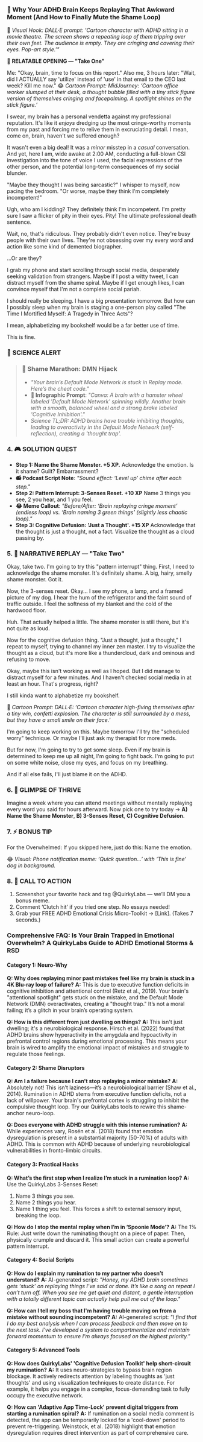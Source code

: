 <script type="application/ld+json">
{
  "@context": "https://schema.org",
  "@type": "BlogPosting",
  "headline": "ADHD & Mistake Rumination: Your Brain’s RSD Hypervigilance (Debug It)",
  "description": "Does replaying mistakes feel like a broken record? Faraone et al., 2021 proves RSD hypervigilance fuels emotional storms. Neuro-Action Checklist.",
  "image": "https://quirkylabs.com/og/adhd-mistake-rumination-debug.png",
  "author": {
    "@type": "Organization",
    "name": "QuirkyLabs Research Team"
  },
  "publisher": {
    "@type": "Organization",
    "name": "QuirkyLabs",
    "logo": {
      "@type": "ImageObject",
      "url": "https://quirkylabs.com/logo.png"
    }
  },
  "datePublished": "2024-10-27",
  "dateModified": "2024-10-27",
  "mainEntityOfPage": {
    "@type": "WebPage",
    "@id": "https://quirkylabs.com/adhd-emotional-storms-rsd.why-do-i-ruminate-on-small-mistakes-for-days"
  },
   "keywords": "why do ADHDers ruminate on mistakes, how to stop ruminating with ADHD, ADHD emotional dysregulation, ADHD mood swings, ADHD anger management, RSD coping mechanisms"
}
</script>

<script type="application/ld+json">
{
  "@context": "https://schema.org",
  "@type": "FAQPage",
  "mainEntity": [
    {
      "@type": "Question",
      "name": "Why does replaying minor past mistakes feel like my brain is stuck in a 4K Blu-ray loop of failure?",
      "acceptedAnswer": {
        "@type": "Answer",
        "text": "This is due to executive function deficits in cognitive inhibition and attentional control (Retz et al., 2019). Your brain's \"attentional spotlight\" gets stuck on the mistake, and the Default Mode Network (DMN) overactivates, creating a \"thought trap.\" It’s not a moral failing; it’s a glitch in your brain’s operating system."
      }
    },
    {
      "@type": "Question",
      "name": "How is this different from just dwelling on things?",
      "acceptedAnswer": {
        "@type": "Answer",
        "text": "This isn't just dwelling; it's a neurobiological response. Hirsch et al. (2022) found that ADHD brains show hyperactivity in the amygdala and hypoactivity in prefrontal control regions during emotional processing. This means your brain is wired to amplify the emotional impact of mistakes and struggle to regulate those feelings."
      }
    },
    {
      "@type": "Question",
      "name": "Am I a failure because I can’t stop replaying a minor mistake?",
      "acceptedAnswer": {
        "@type": "Answer",
        "text": "Absolutely not! This isn’t laziness—it’s a neurobiological barrier (Shaw et al., 2014). Rumination in ADHD stems from executive function deficits, not a lack of willpower. Your brain's prefrontal cortex is struggling to inhibit the compulsive thought loop. Try our QuirkyLabs tools to rewire this shame-anchor neuro-loop."
      }
    },
    {
      "@type": "Question",
      "name": "Does everyone with ADHD struggle with this intense rumination?",
      "acceptedAnswer": {
        "@type": "Answer",
        "text": "While experiences vary, Rosén et al. (2018) found that emotion dysregulation is present in a substantial majority (50-70%) of adults with ADHD. This is common with ADHD because of underlying neurobiological vulnerabilities in fronto-limbic circuits."
      }
    },
    {
      "@type": "Question",
      "name": "What’s the first step when I realize I’m stuck in a rumination loop?",
      "acceptedAnswer": {
        "@type": "Answer",
        "text": "Use the QuirkyLabs 3-Senses Reset:\n1. Name 3 things you see.\n2. Name 2 things you hear.\n3. Name 1 thing you feel.\nThis forces a shift to external sensory input, breaking the loop."
      }
    },
    {
      "@type": "Question",
      "name": "How do I stop the mental replay when I’m in ‘Spoonie Mode’?",
      "acceptedAnswer": {
        "@type": "Answer",
        "text": "The 1% Rule: Just write down the ruminating thought on a piece of paper. Then, physically crumple and discard it. This small action can create a powerful pattern interrupt."
      }
    },
    {
      "@type": "Question",
      "name": "How do I explain my rumination to my partner who doesn’t understand?",
      "acceptedAnswer": {
        "@type": "Answer",
        "text": "AI-generated script: *\"Honey, my ADHD brain sometimes gets ‘stuck’ on replaying things I’ve said or done. It’s like a song on repeat I can’t turn off. When you see me get quiet and distant, a gentle interruption with a totally different topic can actually help pull me out of the loop.\"*"
      }
    },
    {
      "@type": "Question",
      "name": "How can I tell my boss that I'm having trouble moving on from a mistake without sounding incompetent?",
      "acceptedAnswer": {
        "@type": "Answer",
        "text": "AI-generated script: *\"I find that I do my best analysis when I can process feedback and then move on to the next task. I've developed a system to compartmentalize and maintain forward momentum to ensure I'm always focused on the highest priority.\"*"
      }
    },
    {
      "@type": "Question",
      "name": "How does QuirkyLabs' 'Cognitive Defusion Toolkit' help short-circuit my rumination?",
      "acceptedAnswer": {
        "@type": "Answer",
        "text": "It uses neuro-strategies to bypass brain region blockage. It actively redirects attention by labeling thoughts as 'just thoughts' and using visualization techniques to create distance. For example, it helps you engage in a complex, focus-demanding task to fully occupy the executive network."
      }
    },
    {
      "@type": "Question",
      "name": "How can 'Adaptive App Time-Lock' prevent digital triggers from starting a rumination spiral?",
      "acceptedAnswer": {
        "@type": "Answer",
        "text": "If rumination on a social media comment is detected, the app can be temporarily locked for a 'cool-down' period to prevent re-triggering. Weinstock, et al. (2018) highlight that emotion dysregulation requires direct intervention as part of comprehensive care."
      }
    }
  ]
}
</script>

### **🎯 Why Your ADHD Brain Keeps Replaying That Awkward Moment (And How to Finally Mute the Shame Loop)**

🎨 *Visual Hook: DALL·E prompt: 'Cartoon character with ADHD sitting in a movie theatre. The screen shows a repeating loop of them tripping over their own feet. The audience is empty. They are cringing and covering their eyes. Pop-art style.'"*

📖 **RELATABLE OPENING — "Take One"**

Me: "Okay, brain, time to focus on this report."
Also me, 3 hours later: "Wait, did I ACTUALLY say 'utilize' instead of 'use' in that email to the CEO last week? Kill me now."
😂 *Cartoon Prompt: MidJourney: ‘Cartoon office worker slumped at their desk, a thought bubble filled with a tiny stick figure version of themselves cringing and facepalming. A spotlight shines on the stick figure.’*

I swear, my brain has a personal vendetta against my professional reputation. It's like it *enjoys* dredging up the most cringe-worthy moments from my past and forcing me to relive them in excruciating detail. I mean, come on, brain, haven't we suffered enough?

It wasn't even a big deal! It was a *minor* misstep in a *casual* conversation. And yet, here I am, wide awake at 2:00 AM, conducting a full-blown CSI investigation into the tone of voice I used, the facial expressions of the other person, and the potential long-term consequences of my social blunder.

"Maybe they thought I was being sarcastic?" I whisper to myself, now pacing the bedroom. "Or worse, maybe they think I'm completely incompetent!"

Ugh, who am I kidding? They definitely think I'm incompetent. I'm pretty sure I saw a flicker of pity in their eyes. Pity! The ultimate professional death sentence.

Wait, no, that's ridiculous. They probably didn't even notice. They're busy people with their own lives. They're not obsessing over my every word and action like some kind of demented biographer.

...Or are they?

I grab my phone and start scrolling through social media, desperately seeking validation from strangers. Maybe if I post a witty tweet, I can distract myself from the shame spiral. Maybe if I get enough likes, I can convince myself that I'm not a complete social pariah.

I should really be sleeping. I have a big presentation tomorrow. But how can I possibly sleep when my brain is staging a one-person play called "The Time I Mortified Myself: A Tragedy in Three Acts"?

I mean, alphabetizing my bookshelf would be a far better use of time.

This is fine.

### 🔬 **SCIENCE ALERT**

> ### 🧠 Shame Marathon: DMN Hijack
> - *"Your brain’s Default Mode Network is stuck in Replay mode. Here’s the cheat code."*
> - **🎨 Infographic Prompt**: *"Canva: A brain with a hamster wheel labeled 'Default Mode Network' spinning wildly. Another brain with a smooth, balanced wheel and a strong brake labeled 'Cognitive Inhibition'."*
> - *Science TL;DR: ADHD brains have trouble inhibiting thoughts, leading to overactivity in the Default Mode Network (self-reflection), creating a 'thought trap'.*

### **4. 🎮 SOLUTION QUEST**

- **Step 1: Name the Shame Monster. +5 XP.** Acknowledge the emotion. Is it shame? Guilt? Embarrassment?
- **📻 Podcast Script Note**: *"Sound effect: ‘Level up’ chime after each step."*
- **Step 2: Pattern Interrupt: 3-Senses Reset. +10 XP** Name 3 things you see, 2 you hear, and 1 you feel.
- **😂 Meme Callout**: *"Before/After: ‘Brain replaying cringe moment’ (endless loop) vs. ‘Brain naming 3 green things’ (slightly less chaotic loop)."*
- **Step 3: Cognitive Defusion: 'Just a Thought'. +15 XP** Acknowledge that the thought is just a thought, not a fact. Visualize the thought as a cloud passing by.

### **5. 🔄 NARRATIVE REPLAY — "Take Two"**

Okay, take two. I'm going to try this "pattern interrupt" thing. First, I need to acknowledge the shame monster. It's definitely shame. A big, hairy, smelly shame monster. Got it.

Now, the 3-senses reset. Okay... I see my phone, a lamp, and a framed picture of my dog. I hear the hum of the refrigerator and the faint sound of traffic outside. I feel the softness of my blanket and the cold of the hardwood floor.

Huh. That actually helped a little. The shame monster is still there, but it's not quite as loud.

Now for the cognitive defusion thing. "Just a thought, just a thought," I repeat to myself, trying to channel my inner zen master. I try to visualize the thought as a cloud, but it's more like a thundercloud, dark and ominous and refusing to move.

Okay, maybe this isn't working as well as I hoped. But I did manage to distract myself for a few minutes. And I haven't checked social media in at least an hour. That's progress, right?

I still kinda want to alphabetize my bookshelf.

🎨 *Cartoon Prompt: DALL·E: ‘Cartoon character high-fiving themselves after a tiny win, confetti explosion. The character is still surrounded by a mess, but they have a small smile on their face.’*

I'm going to keep working on this. Maybe tomorrow I'll try the "scheduled worry" technique. Or maybe I'll just ask my therapist for more meds.

But for now, I'm going to try to get some sleep. Even if my brain is determined to keep me up all night, I'm going to fight back. I'm going to put on some white noise, close my eyes, and focus on my breathing.

And if all else fails, I'll just blame it on the ADHD.

### **6. 🌟 GLIMPSE OF THRIVE**

Imagine a week where you can attend meetings without mentally replaying every word you said for hours afterward. Now pick one to try today → **A) Name the Shame Monster**, **B) 3-Senses Reset**, **C) Cognitive Defusion**.

### **7. ⚡ BONUS TIP**

For the Overwhelmed: If you skipped here, just do this: Name the emotion.

😂 *Visual: Phone notification meme: ‘Quick question…’ with ‘This is fine’ dog in background.*

### **8. 📢 CALL TO ACTION**

1. Screenshot your favorite hack and tag @QuirkyLabs — we’ll DM you a bonus meme.
2. Comment ‘Clutch hit’ if you tried one step. No essays needed!
3. Grab your FREE ADHD Emotional Crisis Micro-Toolkit → [Link]. (Takes 7 seconds.)

### **Comprehensive FAQ: Is Your Brain Trapped in Emotional Overwhelm? A QuirkyLabs Guide to ADHD Emotional Storms & RSD**

#### **Category 1: Neuro-Why**

**Q: Why does replaying minor past mistakes feel like my brain is stuck in a 4K Blu-ray loop of failure?**
**A:** This is due to executive function deficits in cognitive inhibition and attentional control (Retz et al., 2019). Your brain's "attentional spotlight" gets stuck on the mistake, and the Default Mode Network (DMN) overactivates, creating a "thought trap." It’s not a moral failing; it’s a glitch in your brain’s operating system.

**Q: How is this different from just dwelling on things?**
**A:** This isn't just dwelling; it's a neurobiological response. Hirsch et al. (2022) found that ADHD brains show hyperactivity in the amygdala and hypoactivity in prefrontal control regions during emotional processing. This means your brain is wired to amplify the emotional impact of mistakes and struggle to regulate those feelings.

#### **Category 2: Shame Disruptors**

**Q: Am I a failure because I can’t stop replaying a minor mistake?**
**A:** Absolutely not! This isn’t laziness—it’s a neurobiological barrier (Shaw et al., 2014). Rumination in ADHD stems from executive function deficits, not a lack of willpower. Your brain's prefrontal cortex is struggling to inhibit the compulsive thought loop. Try our QuirkyLabs tools to rewire this shame-anchor neuro-loop.

**Q: Does everyone with ADHD struggle with this intense rumination?**
**A:** While experiences vary, Rosén et al. (2018) found that emotion dysregulation is present in a substantial majority (50-70%) of adults with ADHD. This is common with ADHD because of underlying neurobiological vulnerabilities in fronto-limbic circuits.

#### **Category 3: Practical Hacks**

**Q: What’s the first step when I realize I’m stuck in a rumination loop?**
**A:** Use the QuirkyLabs 3-Senses Reset:
1. Name 3 things you see.
2. Name 2 things you hear.
3. Name 1 thing you feel.
This forces a shift to external sensory input, breaking the loop.

**Q: How do I stop the mental replay when I’m in ‘Spoonie Mode’?**
**A:** The 1% Rule: Just write down the ruminating thought on a piece of paper. Then, physically crumple and discard it. This small action can create a powerful pattern interrupt.

#### **Category 4: Social Scripts**

**Q: How do I explain my rumination to my partner who doesn’t understand?**
**A:** AI-generated script: *"Honey, my ADHD brain sometimes gets ‘stuck’ on replaying things I’ve said or done. It’s like a song on repeat I can’t turn off. When you see me get quiet and distant, a gentle interruption with a totally different topic can actually help pull me out of the loop."*

**Q: How can I tell my boss that I'm having trouble moving on from a mistake without sounding incompetent?**
**A:** AI-generated script: *"I find that I do my best analysis when I can process feedback and then move on to the next task. I've developed a system to compartmentalize and maintain forward momentum to ensure I'm always focused on the highest priority."*

#### **Category 5: Advanced Tools**

**Q: How does QuirkyLabs' 'Cognitive Defusion Toolkit' help short-circuit my rumination?**
**A:** It uses neuro-strategies to bypass brain region blockage. It actively redirects attention by labeling thoughts as 'just thoughts' and using visualization techniques to create distance. For example, it helps you engage in a complex, focus-demanding task to fully occupy the executive network.

**Q: How can 'Adaptive App Time-Lock' prevent digital triggers from starting a rumination spiral?**
**A:** If rumination on a social media comment is detected, the app can be temporarily locked for a 'cool-down' period to prevent re-triggering. Weinstock, et al. (2018) highlight that emotion dysregulation requires direct intervention as part of comprehensive care.

